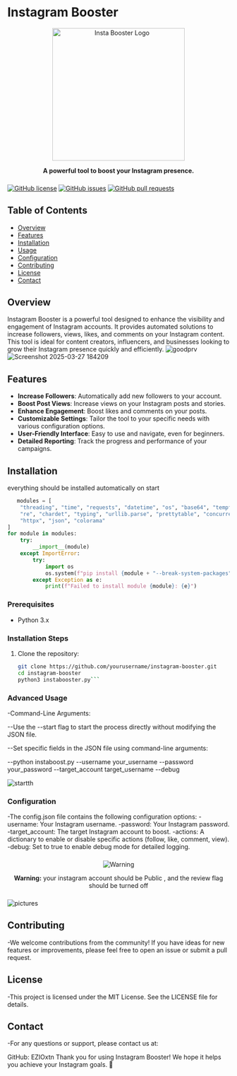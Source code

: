# Instagram Booster
<p align="center">
  <img src="https://github.com/user-attachments/assets/e5dd1d56-9879-49a2-9015-5d39c41deb2f" alt="Insta Booster Logo" width="300" height="300">
</p>

<p align="center">
  <strong>A powerful tool to boost your Instagram presence.</strong>
</p>

###

[![GitHub license](https://img.shields.io/github/license/EZIOxtn/Insta-Booster-)](https://github.com/EZIOxtn/Insta-Booster-/blob/main/LICENSE)
[![GitHub issues](https://img.shields.io/github/issues/EZIOxtn/Insta-Booster-)](https://github.com/EZIOxtn/Insta-Booster-/issues)
[![GitHub pull requests](https://img.shields.io/github/issues-pr/EZIOxtn/Insta-Booster-)](https://github.com/EZIOxtn/Insta-Booster-/pulls)

## Table of Contents
- [Overview](#overview)
- [Features](#features)
- [Installation](#installation)
- [Usage](#usage)
- [Configuration](#configuration)
- [Contributing](#contributing)
- [License](#license)
- [Contact](#contact)

## Overview

Instagram Booster is a powerful tool designed to enhance the visibility and engagement of Instagram accounts. It provides automated solutions to increase followers, views, likes, and comments on your Instagram content. This tool is ideal for content creators, influencers, and businesses looking to grow their Instagram presence quickly and efficiently.
![goodprv](https://github.com/user-attachments/assets/e508915a-7e16-4ea2-bc2c-e8ad2c2b57bf)
![Screenshot 2025-03-27 184209](https://github.com/user-attachments/assets/0f52b2f8-f362-404d-839b-f7aeffeecf3f)

## Features

- **Increase Followers**: Automatically add new followers to your account.
- **Boost Post Views**: Increase views on your Instagram posts and stories.
- **Enhance Engagement**: Boost likes and comments on your posts.
- **Customizable Settings**: Tailor the tool to your specific needs with various configuration options.
- **User-Friendly Interface**: Easy to use and navigate, even for beginners.
- **Detailed Reporting**: Track the progress and performance of your campaigns.

## Installation

everything should be installed automatically on start 


```python
   modules = [
    "threading", "time", "requests", "datetime", "os", "base64", "tempfile", 
    "re", "chardet", "typing", "urllib.parse", "prettytable", "concurrent.futures", 
    "httpx", "json", "colorama"
]
for module in modules:
    try:
        __import__(module)
    except ImportError:
        try:
            import os
            os.system(f"pip install {module + "--break-system-packages" if platform.system() == 'Linux' else module}")
        except Exception as e:
            print(f"Failed to install module {module}: {e}")
```



### Prerequisites

- Python 3.x


### Installation Steps

1. Clone the repository:
   ```sh
   git clone https://github.com/yourusername/instagram-booster.git
   cd instagram-booster
   python3 instabooster.py```

### Advanced Usage

   -Command-Line Arguments:
   
   --Use the --start flag to start the process directly without modifying the JSON file.
   
   --Set specific fields in the JSON file using command-line arguments:
   
   --python instaboost.py --username your_username --password your_password --target_account target_username --debug
   
   ![startth](https://github.com/user-attachments/assets/4f2171eb-66f0-475c-8bc5-f9cae9a2f5d4)

### Configuration

   -The config.json file contains the following configuration options:
  -username: Your Instagram username.
  -password: Your Instagram password.
  -target_account: The target Instagram account to boost.
  -actions: A dictionary to enable or disable specific actions (follow, like, comment, view).
  -debug: Set to true to enable debug mode for detailed logging.


###
<div align="center">
  <p>
    <img src="https://img.shields.io/badge/Attention-Warning-red" alt="Warning">
  </p>
  <p>
    <strong>Warning:</strong> your instagram account should be Public , and the review flag should be turned off 
  </p>
</div>

###

![pictures](https://github.com/user-attachments/assets/be4ec404-8f4b-4e12-9db9-d8eba52669d3)

 ## Contributing 
 
-We welcome contributions from the community! If you have ideas for new features or improvements, please feel free to open an issue or submit a pull request.


## License

-This project is licensed under the MIT License. See the LICENSE file for details.

## Contact

-For any questions or support, please contact us at:


GitHub: EZIOxtn
Thank you for using Instagram Booster! We hope it helps you achieve your Instagram goals. 🚀




